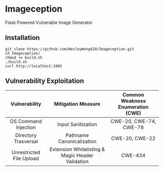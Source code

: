 # Imageception
Flask Powered Vulnerable Image Generator

## Installation
```
git clone https://github.com/WesleyWong420/Imageception.git
cd Imageception/
chmod +x build.sh
./build.sh
curl http://localhost:1005
```

## Vulnerability Exploitation
| Vulnerability            | Mitigation Measure                               | Common Weakness Enumeration (CWE) |
|:------------------------:|:------------------------------------------------:|:---------------------------------:|
| OS Command Injection     | Input Sanitization                               | CWE-20, CWE-74, CWE-78            |
| Directory Trasversal     | Pathname Canonicalization                        | CWE-20, CWE-22                    |
| Unrestricted File Upload | Extension Whitelisting & Magic Header Validation | CWE-434                           |
